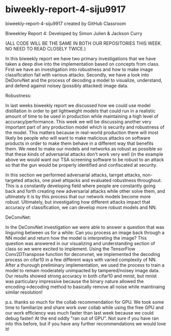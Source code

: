 # biweekly-report-4-siju9917
biweekly-report-4-siju9917 created by GitHub Classroom

Biweekley Report 4: Developed by Simon Julien & Jackson Curry 

(ALL CODE WILL BE THE SAME IN BOTH OUR REPOSITORIES THIS WEEK. NO NEED TO READ CLOSELY TWICE.)

In this biweekly report we have two primary investigations that we have taken a deep dive into the implementation based on concepts from class. First we have an investigation into robustness and how to make image classification fail with various attacks. Secondly, we have a look into DeDonvNet and the process of decoding a model to visualize, understand, and defend against noisey (possibly attacked) image data.

Robustness:

In last weeks biweekly report we discussed how we could use model distillation in order to get lightweight models that could run in a realistic amount of time to be used in production while maintaining a high level of accuracy/performance. This week we will be discussing another very important part of any production model which is security and robustness of the model. This matters because in real-world production there will most likely be people who will want to make malicious attacks on software products in order to make them behave in a different way that benefits them. We need to make our models and networks as robust as possible so that these kinds of adversarial attacks don't work very well (in the example above we would want our TSA screening software to be robust to an attack so that the gun would be properly identified and confiscated at security.

In this section we performed adversarial attacks, tarrget attacks, non-targeted attacks, one pixel attqacks and evaluated robustness throughout. This is a constantly developing field where people are constantly going back and forth creating new adversarial attacks while other solve them, and ultimately it is by this process that our network models become more robust. Ultimately, but investigating how different attacks impact that accuracy of classification, we can develop more robust models and NN.


DeConvNet:

In the DeConvNet investigation we were able to answer a question that was linguring between us for a while: Can you process an image back through a NN model and return how the model is interpreting the image? This question was answered in our visualizing and understanding section of class so we were excited to implement. Using the TensorFlow Conv2DTranspose function for deconvnet, we implemented the decoding process on cifar10 in a few different ways with varied complexity of NN. After a thurough preliminary implementation, we used the process to train a model to remain moderately unimpacted by tampered/noisey image data. Our results showed strong accuracy in both cifar10 and mnist, but mnist was particulary impressive because the binary nature allowed the encoding->decoding method to basically remove all noise while maintinaing similar resolution!




p.s. thanks so much for the collab recommendation for GPU. We took some time to familiarize and share work over collab while using the free GPU and our work efficiency was much faster than last week because we could debug faster! At the end oddly "ran out of GPU". Not sure if you have ran into this before, but if you have any further recommendations we would love it!
